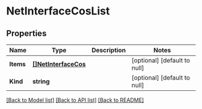 # NetInterfaceCosList

## Properties
Name | Type | Description | Notes
------------ | ------------- | ------------- | -------------
**Items** | [**[]NetInterfaceCos**](net_interfaceCos.md) |  | [optional] [default to null]
**Kind** | **string** |  | [optional] [default to null]

[[Back to Model list]](../README.md#documentation-for-models) [[Back to API list]](../README.md#documentation-for-api-endpoints) [[Back to README]](../README.md)


